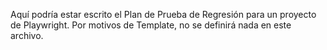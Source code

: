 Aquí podría estar escrito el Plan de Prueba de Regresión para un proyecto de Playwright.
Por motivos de Template, no se definirá nada en este archivo.